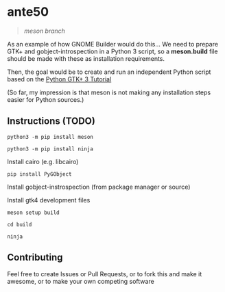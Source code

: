 ante50
======
> _meson branch_

As an example of how GNOME Builder would do this... We need to prepare GTK+ and gobject-introspection in a Python 3 script, so a **meson.build** file should be made with these as installation requirements.

Then, the goal would be to create and run an independent Python script based on the [Python GTK+ 3 Tutorial](https://python-gtk-3-tutorial.readthedocs.io/en/latest/index.html)

(So far, my impression is that meson is not making any installation steps easier for Python sources.)


## Instructions (TODO)

`python3 -m pip install meson`

`python3 -m pip install ninja`

Install cairo (e.g. libcairo)

`pip install PyGObject`

Install gobject-instrospection (from package manager or source)

Install gtk4 development files

`meson setup build`

`cd build`

`ninja`

## Contributing

Feel free to create Issues or Pull Requests, or to fork this and make it awesome, or to make your own competing software

